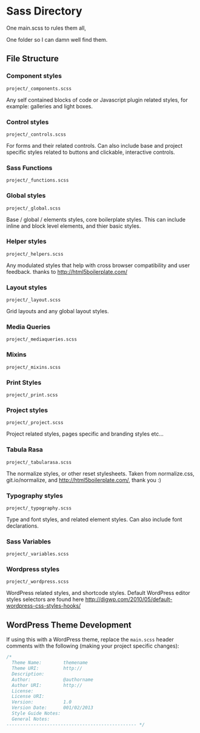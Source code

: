 # Sass Directory

One main.scss to rules them all, 

One folder so I can damn well find them.

## File Structure 

### Component styles 
`project/_components.scss`

Any self contained blocks of code or Javascript plugin related styles, for example: galleries and light boxes.

### Control styles
`project/_controls.scss`
  
For forms and their related controls. Can also include base and project specific styles related to buttons and clickable, interactive controls.

### Sass Functions
`project/_functions.scss`

### Global styles
`project/_global.scss`

Base / global / elements styles, core boilerplate styles. This can include inline and block level elements, and thier basic styles.

### Helper styles
`project/_helpers.scss`

Any modulated styles that help with cross browser compatibility and user feedback. thanks to http://html5boilerplate.com/

### Layout styles
`project/_layout.scss`

Grid layouts and any global layout styles.

### Media Queries
`project/_mediaqueries.scss`

### Mixins
`project/_mixins.scss`

### Print Styles
`project/_print.scss`

### Project styles
`project/_project.scss`

Project related styles, pages specific and branding styles etc...

### Tabula Rasa
`project/_tabularasa.scss`

The normalize styles, or other reset stylesheets. Taken from normalize.css, git.io/normalize, and http://html5boilerplate.com/, thank you :)

### Typography styles
`project/_typography.scss`

Type and font styles, and related element styles. Can also include font declarations.

### Sass Variables
`project/_variables.scss`

### Wordpress styles
`project/_wordpress.scss`

WordPress related styles, and shortcode styles.	Default WordPress editor styles selectors are	found here http://digwp.com/2010/05/default-wordpress-css-styles-hooks/

## WordPress Theme Development
If using this with a WordPress theme, replace the `main.scss` header comments with the following (making your project specific changes):
```css
/*	
  Theme Name:        themename
  Theme URI:         http://
  Description:       
  Author:            @authorname
  Author URI:        http://
  License:
  License URI:
  Version:           1.0
  Version Date:      001/02/2013
  Style Guide Notes: 
  General Notes:
------------------------------------------------ */
```
